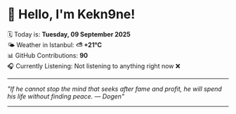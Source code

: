 # 👋 Hello, I'm Kekn9ne!

🗓️ Today is: **Tuesday, 09 September 2025**  
🌤️ Weather in Istanbul: **⛅️  +21°C**  
📊 GitHub Contributions: **90**  
🎧 Currently Listening: Not listening to anything right now ❌

---

_"If he cannot stop the mind that seeks after fame and profit, he will spend his life without finding peace. — *Dogen*"_

---
